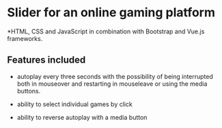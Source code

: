 # Slider for an online gaming platform

*HTML, CSS and JavaScript in combination with Bootstrap and Vue.js frameworks.

## Features included

- autoplay every three seconds with the possibility of being interrupted both in mouseover and restarting in mouseleave or using the media buttons.


- ability to select individual games by click

- ability to reverse autoplay with a media button
